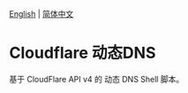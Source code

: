 [English](./README.md) | [简体中文](./README_ZH.md)

# Cloudflare 动态DNS
基于 CloudFlare API v4 的 动态 DNS Shell 脚本。

